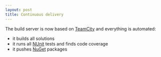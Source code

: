 ```yaml
---
layout: post
title: Continuous delivery
---
```


The build server is now based on [TeamCity][teamcity] and everything is automated:

- it builds all solutions
- it runs all [NUnit][nunit] tests and finds code coverage
- it pushes [NuGet][nuget] packages

[teamcity]: https://www.jetbrains.com/teamcity/
[cd]: https://en.wikipedia.org/wiki/Continuous_delivery
[nunit]: https://www.nunit.org/
[nuget]: https://www.nuget.org/
